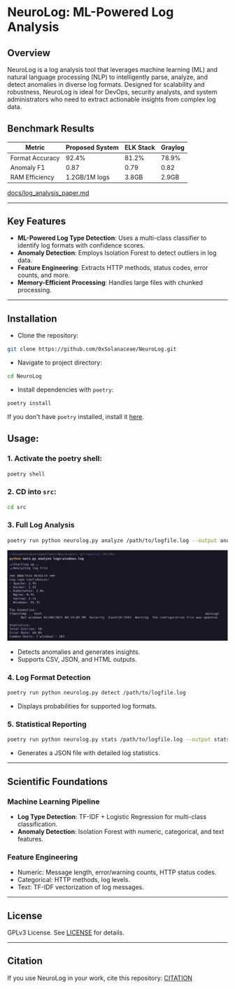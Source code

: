 # NeuroLog: ML-Powered Log Analysis

## Overview

NeuroLog is a log analysis tool that leverages machine learning (ML) and natural language processing (NLP) to intelligently parse, analyze, and detect anomalies in diverse log formats. Designed for scalability and robustness, NeuroLog is ideal for DevOps, security analysts, and system administrators who need to extract actionable insights from complex log data.

## Benchmark Results
| Metric          | Proposed System | ELK Stack | Graylog |
|-----------------|-----------------|-----------|---------|
| Format Accuracy | 92.4%           | 81.2%     | 78.9%   |
| Anomaly F1      | 0.87            | 0.79      | 0.82    |
| RAM Efficiency  | 1.2GB/1M logs   | 3.8GB     | 2.9GB   |

[docs/log_analysis_paper.md](docs/log_analysis_paper.md)

---

## Key Features

- **ML-Powered Log Type Detection**: Uses a multi-class classifier to identify log formats with confidence scores.
- **Anomaly Detection**: Employs Isolation Forest to detect outliers in log data.
- **Feature Engineering**: Extracts HTTP methods, status codes, error counts, and more.
- **Memory-Efficient Processing**: Handles large files with chunked processing.

---

## Installation

- Clone the repository:

```bash
git clone https://github.com/0xSolanaceae/NeuroLog.git
```

- Navigate to project directory:

```bash
cd NeuroLog
```

- Install dependencies with `poetry`:

```bash
poetry install
```

If you don't have `poetry` installed, install it [here](https://python-poetry.org/docs/#installation).

## Usage:

### 1. Activate the poetry shell:

```bash
poetry shell
```

### 2. CD into `src`:
```bash
cd src
```

### 3. Full Log Analysis
```bash
poetry run python neurolog.py analyze /path/to/logfile.log --output anomalies.csv --format csv
```

![example_img](/assets/example.png)

- Detects anomalies and generates insights.
- Supports CSV, JSON, and HTML outputs.

### 4. Log Format Detection
```bash
poetry run python neurolog.py detect /path/to/logfile.log
```
- Displays probabilities for supported log formats.

### 5. Statistical Reporting
```bash
poetry run python neurolog.py stats /path/to/logfile.log --output stats.json
```
- Generates a JSON file with detailed log statistics.

---

## Scientific Foundations

### Machine Learning Pipeline
- **Log Type Detection**: TF-IDF + Logistic Regression for multi-class classification.
- **Anomaly Detection**: Isolation Forest with numeric, categorical, and text features.

### Feature Engineering
- Numeric: Message length, error/warning counts, HTTP status codes.
- Categorical: HTTP methods, log levels.
- Text: TF-IDF vectorization of log messages.


---

## License

GPLv3 License. See [LICENSE](LICENSE) for details.

---

## Citation

If you use NeuroLog in your work, cite this repository: [CITATION](CITATION.cff)